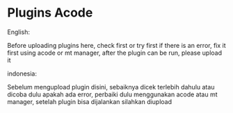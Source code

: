 # Plugins Acode

English:

Before uploading plugins here, check first or try first if there is an error, fix it first using acode or mt manager, after the plugin can be run, please upload it

indonesia:

Sebelum mengupload plugin disini, sebaiknya dicek terlebih dahulu atau dicoba dulu apakah ada error, perbaiki dulu menggunakan acode atau mt manager, setelah plugin bisa dijalankan silahkan diupload